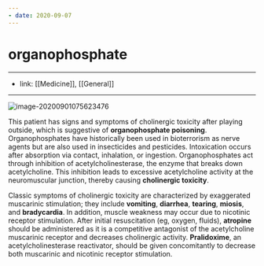 ```yaml
---
- date: 2020-09-07
---
```


# organophosphate
---

- link: [[Medicine]], [[General]]
---

![image-20200901075623476](https://photos.thisispiggy.com/file/wikiFiles/image-20200901075623476.png)

This patient has signs and symptoms of cholinergic toxicity after playing outside, which is suggestive of **organophosphate poisoning**.  Organophosphates have historically been used in bioterrorism as nerve agents but are also used in insecticides and pesticides.  Intoxication occurs after absorption via contact, inhalation, or ingestion.  Organophosphates act through inhibition of acetylcholinesterase, the enzyme that breaks down acetylcholine.  This inhibition leads to excessive acetylcholine activity at the neuromuscular junction, thereby causing **cholinergic toxicity**.

Classic symptoms of cholinergic toxicity are characterized by exaggerated muscarinic stimulation; they include **vomiting**, **diarrhea**, **tearing**, **miosis**, and **bradycardia**.  In addition, muscle weakness may occur due to nicotinic receptor stimulation.  After initial resuscitation (eg, oxygen, fluids), **atropine** should be administered as it is a competitive antagonist of the acetylcholine muscarinic receptor and decreases cholinergic activity.  **Pralidoxime**, an acetylcholinesterase reactivator, should be given concomitantly to decrease both muscarinic and nicotinic receptor stimulation.
